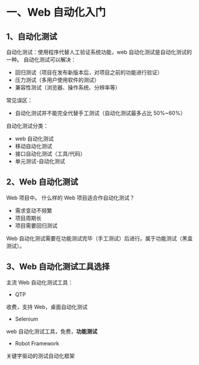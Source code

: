 # 一、Web 自动化入门

## 1、自动化测试

自动化测试：使用程序代替人工验证系统功能，web 自动化测试是自动化测试的一种。
自动化测试可以解决：

- 回归测试（项目在发布新版本后，对项目之前的功能进行验证）
- 压力测试（多用户使用软件的测试）
- 兼容性测试（浏览器、操作系统、分辨率等）

常见误区：

- 自动化测试并不能完全代替手工测试（自动化测试最多占比 50%~60%）

自动化测试分类：

- web  自动化测试
- 移动自动化测试
- 接口自动化测试（工具/代码）
- 单元测试-自动化测试

## 2、Web 自动化测试

Web 项目中。
什么样的 Web 项目适合作自动化测试？

- 需求变动不频繁
- 项目周期长
- 项目需要回归测试

Web 自动化测试需要在功能测试完毕（手工测试）后进行。属于功能测试（黑盒测试）。

## 3、Web 自动化测试工具选择

主流 Web 自动化测试工具：

- QTP

收费，支持 Web，桌面自动化测试

- Selenium

web 自动化测试工具，免费，**功能测试**

- Robot Framework

关键字驱动的测试自动化框架
